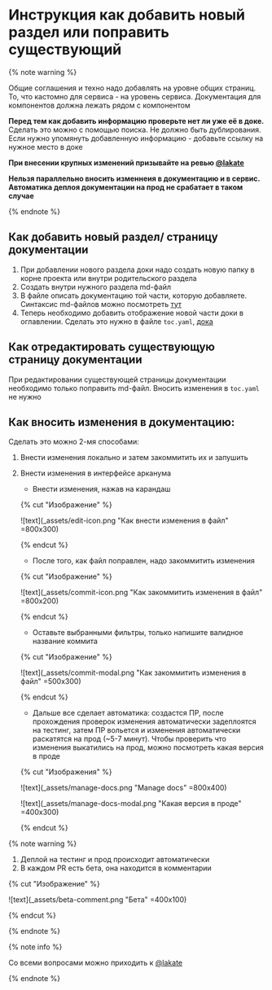 # Инструкция как добавить новый раздел или поправить существующий

{% note warning %}

Общие соглашения и техно надо добавлять на уровне общих страниц. То, что кастомно для сервиса - на уровень сервиса. Документация для компонентов должна лежать рядом с компонентом

**Перед тем как добавить информацию проверьте нет ли уже её в доке.** Сделать это можно с помощью поиска. Не должно быть дублирования. Если нужно упомянуть добавленную информацию - добавьте ссылку на нужное место в доке

**При внесении крупных изменений призывайте на ревью [@lakate](https://staff.yandex-team.ru/lakate)**

**Нельзя параллельно вносить изменнеия в документацию и в сервис. Автоматика деплоя документации на прод не срабатает в таком случае**

{% endnote %}

## Как добавить новый раздел/ страницу документации

1. При добавлении нового раздела доки надо создать новую папку в корне проекта или внутри родительского раздела
2. Создать внутри нужного раздела md-файл
3. В файле описать документацию той части, которую добавляете. Синтаксис md-файлов можно посмотреть [тут](https://docs.yandex-team.ru/docstools/examples)
4. Теперь необходимо добавить отображение новой части доки в оглавлении. Сделать это нужно в файле `toc.yaml`, [дока](https://docs.yandex-team.ru/docstools/settings/toc)

## Как отредактировать существующую страницу документации

При редактировании существующей страницы документации необходимо только поправить md-файл. Вносить изменения в `toc.yaml` не нужно

## Как вносить изменения в документацию:

Сделать это можно 2-мя способами:
1. Внести изменения локально и затем закоммитить их и запушить
2. Внести изменения в интерфейсе арканума
    * Внести изменения, нажав на карандаш

    {% cut "Изображение" %}

    ![text](_assets/edit-icon.png "Как внести изменения в файл" =800x300)

    {% endcut %}

    * После того, как файл поправлен, надо закоммитить изменения

    {% cut "Изображение" %}

    ![text](_assets/commit-icon.png "Как закоммитить изменения в файл" =800x200)

    {% endcut %}

    * Оставьте выбранными фильтры, только напишите валидное название коммита

    {% cut "Изображение" %}

    ![text](_assets/commit-modal.png "Как закоммитить изменения в файл" =500x300)

    {% endcut %}

    * Дальше все сделает автоматика: создастся ПР, после прохождения проверок изменения автоматически задеплоятся на тестинг, затем ПР вольется и изменения автоматически раскатятся на прод (~5-7 минут). Чтобы проверить что изменения выкатились на прод, можно посмотреть какая версия в проде

    {% cut "Изображения" %}

    ![text](_assets/manage-docs.png "Manage docs" =800x400)

    ![text](_assets/manage-docs-modal.png "Какая версия в проде" =400x300)

    {% endcut %}


{% note warning %}


1. Деплой на тестинг и прод происходит автоматически
2. В каждом PR есть бета, она находится в комментарии

{% cut "Изображение" %}

![text](_assets/beta-comment.png "Бета" =400x100)

{% endcut %}

{% endnote %}

{% note info %}

Со всеми вопросами можно приходить к [@lakate](https://staff.yandex-team.ru/lakate)

{% endnote %}
